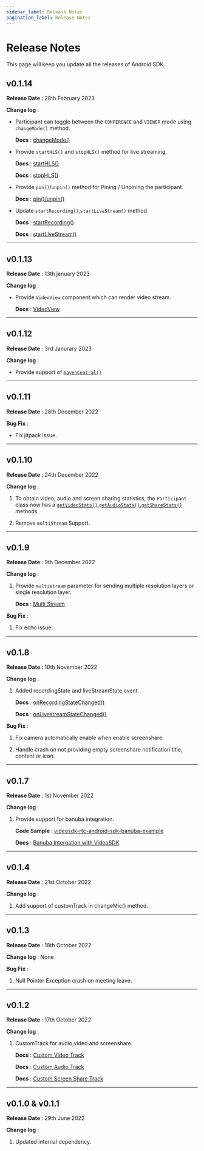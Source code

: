 ```yaml
---
sidebar_label: Release Notes
pagination_label: Release Notes
---
```


# Release Notes

This page will keep you update all the releases of Android SDK.

## v0.1.14

**Release Date** : 28th February 2023

**Change log** :

- Participant can toggle between the `CONFERENCE` and `VIEWER` mode using `changeMode()` method.

    **Docs** : [changeMode()](https://docs.videosdk.live/android/api/sdk-reference/meeting-class/methods#changemode)

- Provide `startHLS()` and `stopHLS()` method for live streaming.

    **Docs** : [startHLS()](https://docs.videosdk.live/android/api/sdk-reference/meeting-class/methods#starthls)

    **Docs** : [stopHLS()](https://docs.videosdk.live/android/api/sdk-reference/meeting-class/methods#stophls)

- Provide `pin()`/`unpin()` method for Pining / Unpining the participant.

    **Docs** : [pin()/unpin()](https://docs.videosdk.live/android/guide/video-and-audio-calling-api-sdk/features/pin-participants)

- Update `startRecording()`,`startLiveStream()` method

    **Docs** : [startRecording()](https://docs.videosdk.live/android/api/sdk-reference/meeting-class/methods#startrecording)

    **Docs** : [startLiveStream()](https://docs.videosdk.live/android/api/sdk-reference/meeting-class/methods#startlivestream)

---
## v0.1.13

**Release Date** : 13th january 2023

**Change log** :

- Provide  `VideoView`  component which can render video stream.

    **Docs** : [VideoView](/android/guide/video-and-audio-calling-api-sdk/render-media/display-video/understand-videoView-component)
    
---
## v0.1.12

**Release Date** : 3rd Janurary 2023

**Change log** :

- Provide support of [`mavenCentral()`](https://search.maven.org/artifact/live.videosdk/rtc-android-sdk)
---

## v0.1.11

**Release Date** : 28th December 2022

**Bug Fix** :

- Fix jitpack issue.

---

## v0.1.10

**Release Date** : 24th December 2022

**Change log** :

1. To obtain video, audio and screen sharing statistics, the `Participant` class now has a [`getVideoStats()`](../../api/sdk-reference/participant-class/methods.md#getvideostats),[`getAudioStats()`](../../api/sdk-reference/participant-class/methods.md#getaudiostats),[`getShareStats()`](../../api/sdk-reference/participant-class/methods.md#getsharestats) methods.

2. Remove `multiStream` Support.

---

## v0.1.9

**Release Date** : 9th December 2022

**Change log** :

1. Provide `multistream` parameter for sending multiple resolution layers or single resolution layer.

   **Docs** : [Multi Stream](https://docs.videosdk.live/android/guide/video-and-audio-calling-api-sdk/features/custom-track/custom-video-track)


**Bug Fix** :

1. Fix echo issue.

---

## v0.1.8

**Release Date** : 10th November 2022

**Change log** :

1. Added recordingState and liveStreamState event.

   **Docs** : [onRecordingStateChanged()](https://docs.videosdk.live/android/api/sdk-reference/meeting-class/meeting-event-listener-class#onrecordingstatechanged)

   **Docs** : [onLivestreamStateChanged()](https://docs.videosdk.live/android/api/sdk-reference/meeting-class/meeting-event-listener-class#onlivestreamstatechanged)


**Bug Fix** :

1. Fix camera automatically enable when enable screenshare.

2. Handle crash on not providing empty screenshare notification title, content or icon.

---

## v0.1.7

**Release Date** : 1st November 2022

**Change log** : 

1. Provide support for banuba integration.

    **Code Sample** : [videosdk-rtc-android-sdk-banuba-example](https://github.com/videosdk-live/videosdk-rtc-android-sdk-banuba-example)

    **Docs** : [Banuba Intergation with VideoSDK](/android/guide/video-and-audio-calling-api-sdk/plugins/banuba-integration)

---

## v0.1.4

**Release Date** : 21st October 2022

**Change log** : 

1. Add support of customTrack in changeMic() method.

---

## v0.1.3

**Release Date** : 18th October 2022

**Change log** : None

**Bug Fix** :

1. Null Pointer Exception crash on meeting leave.

---

## v0.1.2

**Release Date** : 17th October 2022

**Change log** :

1.  CustomTrack for audio,video and screenshare.

    **Docs** : [Custom Video Track](/android/guide/video-and-audio-calling-api-sdk/render-media/optimize-video-track#custom-video-track)

    **Docs** : [Custom Audio Track](/android/guide/video-and-audio-calling-api-sdk/render-media/optimize-audio-track)

    **Docs** : [Custom Screen Share Track](/android/guide/video-and-audio-calling-api-sdk/render-media/optimize-video-track#custom-screen-share-track)

---

## v0.1.0 & v0.1.1

**Release Date** : 29th June 2022

**Change log** :

1. Updated internal dependency. 
